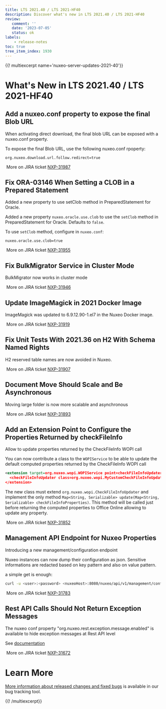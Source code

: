 ```yaml
---
title: LTS 2021.40 / LTS 2021-HF40
description: Discover what's new in LTS 2021.40 / LTS 2021-HF40
review:
   comment: ''
   date: '2023-07-05'
   status: ok
labels:
    - release-notes
toc: true
tree_item_index: 1930
---
```


{{! multiexcerpt name='nuxeo-server-updates-2021-40'}}
# What's New in LTS 2021.40 / LTS 2021-HF40

## Add a nuxeo.conf property to expose the final Blob URL


When activating direct download, the final blob URL can be exposed with a nuxeo.conf property.

To expose the final Blob URL, use the following nuxeo.conf rpoperty:

```
org.nuxeo.download.url.follow.redirect=true
```

<i class="fa fa-long-arrow-right" aria-hidden="true"></i>&nbsp;More on JIRA ticket [NXP-31987](https://jira.nuxeo.com/browse/NXP-31987)

## Fix ORA-03146  When Setting a CLOB in a Prepared Statement


Added a new property to use setClob method in PreparedStatement for Oracle.

Added a new property `nuxeo.oracle.use.clob` to use the `setClob` method in PreparedStatement for Oracle. Defaults to `false`.

To use `setClob` method, configure in `nuxeo.conf`:
```
nuxeo.oracle.use.clob=true
```

<i class="fa fa-long-arrow-right" aria-hidden="true"></i>&nbsp;More on JIRA ticket [NXP-31955](https://jira.nuxeo.com/browse/NXP-31955)

## Fix BulkMigrator Service in Cluster Mode


BulkMigrator now works in cluster mode

<i class="fa fa-long-arrow-right" aria-hidden="true"></i>&nbsp;More on JIRA ticket [NXP-31946](https://jira.nuxeo.com/browse/NXP-31946)

## Update ImageMagick in 2021 Docker Image


ImageMagick was updated to 6.9.12.90-1.el7 in the Nuxeo Docker image.

<i class="fa fa-long-arrow-right" aria-hidden="true"></i>&nbsp;More on JIRA ticket [NXP-31919](https://jira.nuxeo.com/browse/NXP-31919)

## Fix Unit Tests With 2021.36 on H2 With Schema Named Rights


H2 reserved table names are now avoided in Nuxeo.

<i class="fa fa-long-arrow-right" aria-hidden="true"></i>&nbsp;More on JIRA ticket [NXP-31907](https://jira.nuxeo.com/browse/NXP-31907)

## Document Move Should Scale and Be Asynchronous


Moving large folder is now more scalable and asynchronous

<i class="fa fa-long-arrow-right" aria-hidden="true"></i>&nbsp;More on JIRA ticket [NXP-31893](https://jira.nuxeo.com/browse/NXP-31893)

## Add an Extension Point to Configure the Properties Returned by checkFileInfo


Allow to update properties returned by the CheckFileInfo WOPI call

You can now contribute a class to the `WOPIService` to be able to update the default computed properties returned by the CheckFileInfo WOPI call
```xml
<extension target=org.nuxeo.wopi.WOPIService point=checkFileInfoUpdater>
  <checkFileInfoUpdater class=org.nuxeo.wopi.MyCustomCheckFileInfoUpdater />
</extension>
```

The new class must extend `org.nuxeo.wopi.CheckFileInfoUpdater` and implement the only method `Map<String, Serializable> update(Map<String, Serializable> checkFileInfoProperties)`. This method will be called just before returning the computed properties to Office Online allowing to update any property.

<i class="fa fa-long-arrow-right" aria-hidden="true"></i>&nbsp;More on JIRA ticket [NXP-31852](https://jira.nuxeo.com/browse/NXP-31852)

## Management API Endpoint for Nuxeo Properties


Introducing a new management/configuration endpoint

Nuxeo instances can now dump their configuration as json. Sensitive informations are redacted based on key pattern and also on value pattern.

a simple get is enough:

```sh
curl -u <user>:<password> <nuxeoHost>:8080/nuxeo/api/v1/management/configuration
```



<i class="fa fa-long-arrow-right" aria-hidden="true"></i>&nbsp;More on JIRA ticket [NXP-31783](https://jira.nuxeo.com/browse/NXP-31783)

## Rest API Calls Should Not Return Exception Messages


The nuxeo conf property "org.nuxeo.rest.exception.message.enabled" is available to hide exception messages at Rest API level

See [documentation](https://doc.nuxeo.com/nxdoc/configuration-parameters-index-nuxeoconf/#orgnuxeorestexceptionmessageenabled)

<i class="fa fa-long-arrow-right" aria-hidden="true"></i>&nbsp;More on JIRA ticket [NXP-31672](https://jira.nuxeo.com/browse/NXP-31672)


# Learn More

[More information about released changes and fixed bugs](https://jira.nuxeo.com/secure/ReleaseNote.jspa?projectId=10011&version=22322) is available in our bug tracking tool.

{{! /multiexcerpt}}
